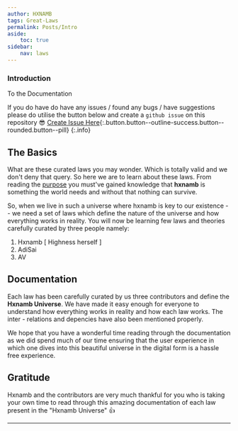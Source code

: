 ```yaml
---
author: HXNAMB  
tags: Great-Laws
permalink: Posts/Intro
aside:
    toc: true
sidebar:
    nav: laws
--- 
```


<div class="hero hero hero--dark" style="background-image: url('/Pictures/Laws/Intro.gif');">
    <div class = "hero__content">
    <h3> Introduction </h3>
    <p> To the Documentation </p>
    </div>
</div>

If you do have do have any issues / found any bugs / have suggestions please do utilise the button below and create a `github issue` on this repository :sunglasses:
[Create Issue Here](https://github.com/HXNAMB/HXNAMB.github.io/issues/new/choose){:.button.button--outline-success.button--rounded.button--pill}
{:.info}

## The Basics

What are these curated laws you may wonder. Which is totally valid and we don't deny that query. So here we are to learn about these laws. From reading the [purpose](Purpose) you must've gained knowledge that **hxnamb** is something the world needs and without that nothing can survive. 

So, when we live in such a universe where hxnamb is key to our existence -- we need a set of laws which define the nature of the universe and how everything works in reality. You will now be learning few laws and theories carefully curated by three people namely:

1. Hxnamb [ Highness herself ]   
2. AdiSai
3. AV

## Documentation

Each law has been carefully curated by us three contributors and define the **Hxnamb Universe**. We have made it easy enough for everyone to understand how everything works in reality and how each law works. The inter - relations and depencies have also been mentioned properly. 

 We hope that you have a wonderful time reading through the documentation as we did spend much of our time ensuring that the user experience in which one dives into this beautiful universe in the digital form is a hassle free experience. 

## Gratitude

Hxnamb and the contributors are very much thankful for you who is taking your own time to read through this amazing documentation of each law present in the "Hxnamb Universe" :thumbsup:

--- 